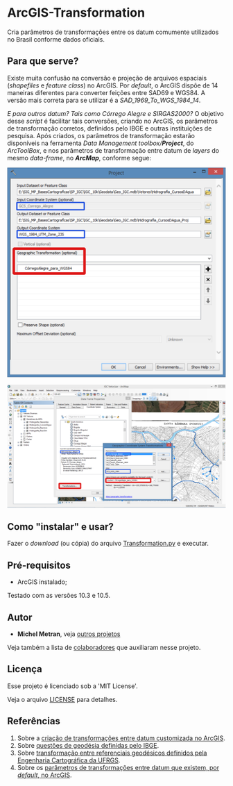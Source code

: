 # ArcGIS-Transformation
Cria parâmetros de transformações entre os datum comumente utilizados no Brasil conforme dados oficiais.

## Para que serve?
Existe muita confusão na conversão e projeção de arquivos espaciais (*shapefiles* e *feature class*) no ArcGIS.
Por *default*, o ArcGIS dispõe de 14 maneiras diferentes para converter feições entre SAD69 e WGS84. A versão mais correta para se utilizar é a *SAD_1969_To_WGS_1984_14*.

*E para outros datum? Tais como Córrego Alegre e SIRGAS2000?*
O objetivo desse *script* é facilitar tais conversões, criando no ArcGIS, os parâmetros de transformação corretos, definidos pelo IBGE e outras instituições de pesquisa. Após criados, os parâmetros de transformação estarão disponíveis na ferramenta *Data Management toolbox/**Project***, do *ArcToolBox*, e nos parâmetros de transformação entre datum de *layers* do mesmo *data-frame*, no ***ArcMap***, conforme segue:

![Project](ScreenShots/Project.png)

![Transformation](ScreenShots/Transformation.png)

## Como "instalar" e usar?
Fazer o *download* (ou cópia) do arquivo [Transformation.py](Scripts/Transformation.py) e executar.

## Pré-requisitos
- ArcGIS instalado;

Testado com as versões 10.3 e 10.5.

## Autor
* **Michel Metran**, veja [outros projetos](https://michelmetran.com)

Veja também a lista de [colaboradores](https://github.com/michelmetran/ArcGIS-Transformation/settings/collaboration) que auxiliaram nesse projeto.

## Licença
Esse projeto é licenciado sob a 'MIT License'.

Veja o arquivo [LICENSE](LICENSE) para detalhes.

## Referências
1.	Sobre a [criação de transformações entre datum customizada no ArcGIS](http://desktop.arcgis.com/en/arcmap/10.5/tools/data-management-toolbox/create-custom-geographic-transformation.htm).
2.	Sobre [questões de geodésia definidas pelo IBGE](http://www.ibge.gov.br/home/geociencias/geodesia/pmrg/faq.shtm).
3.	Sobre [transformação entre referenciais geodésicos definidos pela Engenharia Cartográfica da UFRGS](http://www.ufrgs.br/engcart/Teste/refer_exp.html).
4.	Sobre os [parâmetros de transformações entre datum que existem, por *default*, no ArcGIS](http://help.arcgis.com/en/arcgisdesktop/10.0/help/003r/pdf/geographic_transformations.pdf).
